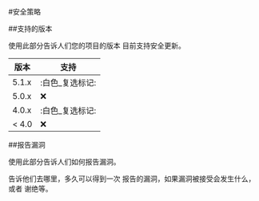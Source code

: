 #安全策略

##支持的版本

使用此部分告诉人们您的项目的版本
目前支持安全更新。

|版本|支持|
| ------- | ------------------ |
|5.1.x| :白色_复选标记: |
|5.0.x| :x:                |
|4.0.x| :白色_复选标记: |
| < 4.0   | :x:                |

##报告漏洞

使用此部分告诉人们如何报告漏洞。

告诉他们去哪里，多久可以得到一次
报告的漏洞，如果漏洞被接受会发生什么，或者
谢绝等。
